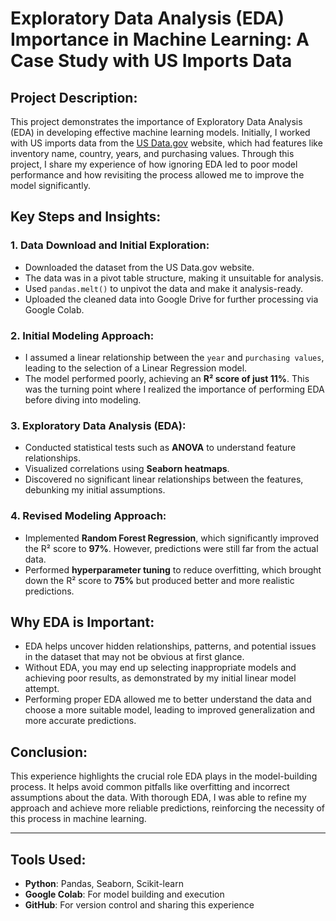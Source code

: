 # Exploratory Data Analysis (EDA) Importance in Machine Learning: A Case Study with US Imports Data

## Project Description:
This project demonstrates the importance of Exploratory Data Analysis (EDA) in developing effective machine learning models. Initially, I worked with US imports data from the [US Data.gov](https://www.data.gov/) website, which had features like inventory name, country, years, and purchasing values. Through this project, I share my experience of how ignoring EDA led to poor model performance and how revisiting the process allowed me to improve the model significantly.

## Key Steps and Insights:

### 1. Data Download and Initial Exploration:
- Downloaded the dataset from the US Data.gov website.
- The data was in a pivot table structure, making it unsuitable for analysis.
- Used `pandas.melt()` to unpivot the data and make it analysis-ready.
- Uploaded the cleaned data into Google Drive for further processing via Google Colab.

### 2. Initial Modeling Approach:
- I assumed a linear relationship between the `year` and `purchasing values`, leading to the selection of a Linear Regression model.
- The model performed poorly, achieving an **R² score of just 11%**. This was the turning point where I realized the importance of performing EDA before diving into modeling.

### 3. Exploratory Data Analysis (EDA):
- Conducted statistical tests such as **ANOVA** to understand feature relationships.
- Visualized correlations using **Seaborn heatmaps**.
- Discovered no significant linear relationships between the features, debunking my initial assumptions.

### 4. Revised Modeling Approach:
- Implemented **Random Forest Regression**, which significantly improved the R² score to **97%**. However, predictions were still far from the actual data.
- Performed **hyperparameter tuning** to reduce overfitting, which brought down the R² score to **75%** but produced better and more realistic predictions.

## Why EDA is Important:
- EDA helps uncover hidden relationships, patterns, and potential issues in the dataset that may not be obvious at first glance.
- Without EDA, you may end up selecting inappropriate models and achieving poor results, as demonstrated by my initial linear model attempt.
- Performing proper EDA allowed me to better understand the data and choose a more suitable model, leading to improved generalization and more accurate predictions.

## Conclusion:
This experience highlights the crucial role EDA plays in the model-building process. It helps avoid common pitfalls like overfitting and incorrect assumptions about the data. With thorough EDA, I was able to refine my approach and achieve more reliable predictions, reinforcing the necessity of this process in machine learning.

---

## Tools Used:
- **Python**: Pandas, Seaborn, Scikit-learn
- **Google Colab**: For model building and execution
- **GitHub**: For version control and sharing this experience
